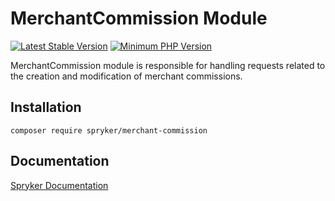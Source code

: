 # MerchantCommission Module
[![Latest Stable Version](https://poser.pugx.org/spryker/merchant-commission/v/stable.svg)](https://packagist.org/packages/spryker/merchant-commission)
[![Minimum PHP Version](https://img.shields.io/badge/php-%3E%3D%208.3-8892BF.svg)](https://php.net/)

MerchantCommission module is responsible for handling requests related to the creation and modification of merchant commissions.

## Installation

```
composer require spryker/merchant-commission
```

## Documentation

[Spryker Documentation](https://docs.spryker.com)
